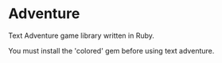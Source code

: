# Adventure
Text Adventure game library written in Ruby.

You must install the 'colored' gem before using text adventure.
